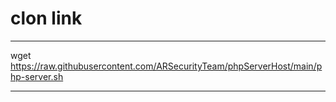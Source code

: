 

# clon link
-------------------------------------------------------------

wget https://raw.githubusercontent.com/ARSecurityTeam/phpServerHost/main/php-server.sh

--------------------------------------------------------------
